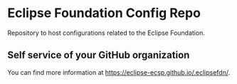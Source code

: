 # Eclipse Foundation Config Repo

Repository to host configurations related to the Eclipse Foundation.

## Self service of your GitHub organization

You can find more information at <https://eclipse-ecsp.github.io/.eclipsefdn/>.
